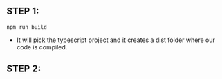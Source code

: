 ## STEP 1: 

``` npm run build ```

- It will pick the typescript project and it creates a dist folder where our code is compiled.

## STEP 2:

```   ```
